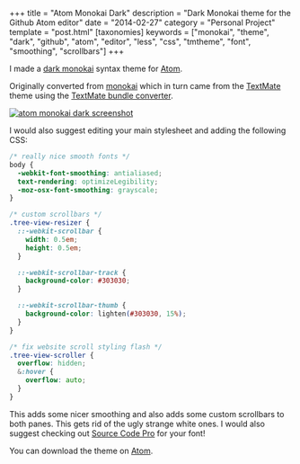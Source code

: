 +++
title = "Atom Monokai Dark"
description = "Dark Monokai theme for the Github Atom editor"
date = "2014-02-27"
category = "Personal Project"
template = "post.html"
[taxonomies]
keywords = ["monokai", "theme", "dark", "github", "atom", "editor", "less", "css", "tmtheme", "font", "smoothing", "scrollbars"]
+++

I made a [dark monokai](http://atom.io/packages/monokai-dark) syntax theme for [Atom](http://atom.io/).

Originally converted from [monokai](https://github.com/kevinsawicki/monokai) which in turn came from the [TextMate](http://www.monokai.nl/blog/wp-content/asdev/Monokai.tmTheme) theme using the [TextMate bundle converter](http://atom.io/docs/latest/converting-a-text-mate-theme).

<div class="center">
  <a href="/images/atom-monokai-dark.png" target="_blank"><img alt="atom monokai dark screenshot" src="/images/atom-monokai-dark.png" ></a>
</div>

I would also suggest editing your main stylesheet and adding the following CSS:

```css
/* really nice smooth fonts */
body {
  -webkit-font-smoothing: antialiased;
  text-rendering: optimizeLegibility;
  -moz-osx-font-smoothing: grayscale;
}

/* custom scrollbars */
.tree-view-resizer {
  ::-webkit-scrollbar {
    width: 0.5em;
    height: 0.5em;
  }

  ::-webkit-scrollbar-track {
    background-color: #303030;
  }

  ::-webkit-scrollbar-thumb {
    background-color: lighten(#303030, 15%);
  }
}

/* fix website scroll styling flash */
.tree-view-scroller {
  overflow: hidden;
  &:hover {
    overflow: auto;
  }
}
```

This adds some nicer smoothing and also adds some custom scrollbars to both panes. This gets rid of the ugly strange white ones. I would also suggest checking out [Source Code Pro](https://ohdoylerules.com/web/source-code-pro-sublime) for your font!

You can download the theme on [Atom](http://atom.io/packages/monokai-dark).
